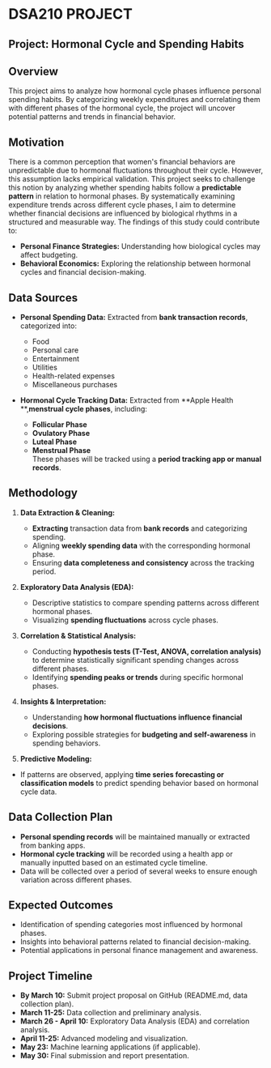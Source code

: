 # **DSA210 PROJECT**  
## **Project: Hormonal Cycle and Spending Habits**  
## **Overview**
This project aims to analyze how hormonal cycle phases influence personal spending habits. By categorizing weekly expenditures and correlating them with different phases of the hormonal cycle, the project will uncover potential patterns and trends in financial behavior.

## **Motivation**
There is a common perception that women's financial behaviors are unpredictable due to hormonal fluctuations throughout their cycle. However, this assumption lacks empirical validation. This project seeks to challenge this notion by analyzing whether spending habits follow a **predictable pattern** in relation to hormonal phases. By systematically examining expenditure trends across different cycle phases, I aim to determine whether financial decisions are influenced by biological rhythms in a structured and measurable way.
The findings of this study could contribute to:  
- **Personal Finance Strategies:** Understanding how biological cycles may affect budgeting.  
- **Behavioral Economics:** Exploring the relationship between hormonal cycles and financial decision-making.  

## **Data Sources**  
- **Personal Spending Data:** Extracted from **bank transaction records**, categorized into:  
  - Food  
  - Personal care  
  - Entertainment  
  - Utilities  
  - Health-related expenses  
  - Miscellaneous purchases  

- **Hormonal Cycle Tracking Data:** Extracted from **Apple Health **,**menstrual cycle phases**, including:  
  - **Follicular Phase**  
  - **Ovulatory Phase**  
  - **Luteal Phase**  
  - **Menstrual Phase**  
  These phases will be tracked using a **period tracking app or manual records**.  
## **Methodology**  

1. **Data Extraction & Cleaning:**  
   - **Extracting** transaction data from **bank records** and categorizing spending.  
   - Aligning **weekly spending data** with the corresponding hormonal phase.  
   - Ensuring **data completeness and consistency** across the tracking period.  

2. **Exploratory Data Analysis (EDA):**  
   - Descriptive statistics to compare spending patterns across different hormonal phases.  
   - Visualizing **spending fluctuations** across cycle phases.  

3. **Correlation & Statistical Analysis:**  
   - Conducting **hypothesis tests (T-Test, ANOVA, correlation analysis)** to determine statistically significant spending changes across different phases.  
   - Identifying **spending peaks or trends** during specific hormonal phases.  

4. **Insights & Interpretation:**  
   - Understanding **how hormonal fluctuations influence financial decisions**.  
   - Exploring possible strategies for **budgeting and self-awareness** in spending behaviors.  

5. **Predictive Modeling:**  
  - If patterns are observed, applying **time series forecasting or classification models** to predict spending behavior based on hormonal cycle data.  


## **Data Collection Plan**
- **Personal spending records** will be maintained manually or extracted from banking apps.
- **Hormonal cycle tracking** will be recorded using a health app or manually inputted based on an estimated cycle timeline.
- Data will be collected over a period of several weeks to ensure enough variation across different phases.

## **Expected Outcomes**
- Identification of spending categories most influenced by hormonal phases.
- Insights into behavioral patterns related to financial decision-making.
- Potential applications in personal finance management and awareness.

## **Project Timeline**
- **By March 10:** Submit project proposal on GitHub (README.md, data collection plan).
- **March 11-25:** Data collection and preliminary analysis.
- **March 26 - April 10:** Exploratory Data Analysis (EDA) and correlation analysis.
- **April 11-25:** Advanced modeling and visualization.
- **May 23:** Machine learning applications (if applicable).
- **May 30:** Final submission and report presentation.


